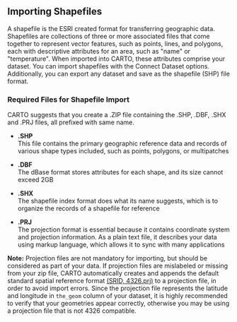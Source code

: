## Importing Shapefiles

A shapefile is the ESRI created format for transferring geographic data. Shapefiles are collections of three or more associated files that come together to represent vector features, such as points, lines, and polygons, each with descriptive attributes for an area, such as "name" or "temperature". When imported into CARTO, these attributes comprise your dataset. You can import shapefiles with the Connect Dataset options. Additionally, you can export any dataset and save as the shapefile (SHP) file format.

### Required Files for Shapefile Import

CARTO suggests that you create a .ZIP file containing the .SHP, .DBF, .SHX and .PRJ files, all prefixed with same name. 

- **.SHP**  
  This file contains the primary geographic reference data and records of various shape types included, such as points, polygons, or multipatches

- **.DBF**  
  The dBase format stores attributes for each shape, and its size cannot exceed 2GB

- **.SHX**  
  The shapefile index format does what its name suggests, which is to organize the records of a shapefile for reference

- **.PRJ**  
  The projection format is essential because it contains coordinate system and projection information. As a plain text file, it describes your data using markup language, which allows it to sync with many applications

**Note:** Projection files are not mandatory for importing, but should be considered as part of your data. If projection files are mislabeled or missing from your zip file, CARTO automatically creates and appends the default standard spatial reference format [(SRID, 4326.prj)](http://www.spatialreference.org/ref/epsg/4326/) to a projection file, in order to avoid import errors. Since the projection file represents the latitude and longitude in `the_geom` column of your dataset, it is highly recommended to verify that your geometries appear correctly, otherwise you may be using a projection file that is not 4326 compatible.
